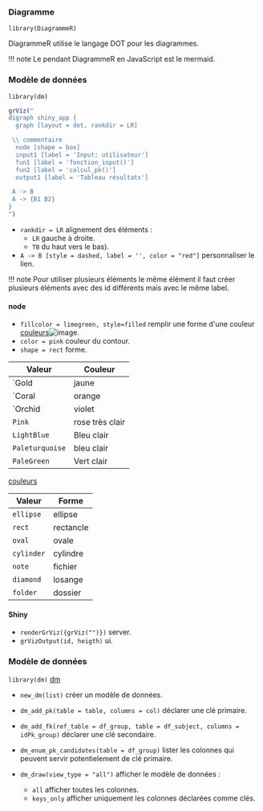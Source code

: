 
### Diagramme

`library(DiagrammeR)`

DiagrammeR utilise le langage DOT pour les diagrammes.

!!! note
  Le pendant DiagrammeR en JavaScript est le mermaid.

### Modèle de données

`library(dm)`

``` R
grViz("
digraph shiny_app {
  graph [layout = dot, rankdir = LR]

 \\ commentaire
  node [shape = box]
  input1 [label = 'Input: utilisateur']
  fun1 [label = 'fonction_input()']
  fun2 [label = 'calcul_pk()']
  output1 [label = 'Tableau résultats']

 A -> B 
 A -> {B1 B2}
}
")
```

- `rankdir = LR` alignement des éléments :
	- `LR` gauche à droite.
	- `TB` du haut vers le bas).
- `A -> B [style = dashed, label = '', color = "red"]` personnaliser le lien.

!!! note
	Pour utiliser plusieurs éléments le même élément il faut créer plusieurs éléments avec des id différents mais avec le même label.

#### node 

- `fillcolor = limegreen, style=filled` remplir une forme d'une couleur [couleurs](https://rich-iannone.github.io/DiagrammeR/articles/graphviz-mermaid.html?q=color#colors)![image](https://github.com/user-attachments/assets/d3d46c00-e34f-4a3f-8b1d-0b4a74b290ee).
- `color = pink` couleur du contour.
- `shape = rect` forme.

| Valeur | Couleur |
|---|---|
| `Gold | jaune |
| `Coral | orange |
| `Orchid | violet |
| `Pink` | rose très clair |
| `LightBlue` | Bleu clair |
| `Paleturquoise` | bleu clair |
| `PaleGreen` | Vert clair |

[couleurs](https://rich-iannone.github.io/DiagrammeR/articles/graphviz-mermaid.html?q=color#colors)
  
| Valeur | Forme |
|---|---|
| `ellipse` | ellipse 
| `rect` | rectancle |
| `oval` | ovale |
| `cylinder`  | cylindre |
| `note`  | fichier |
| `diamond` | losange |
| `folder` | dossier |

#### Shiny

- `renderGrViz({grViz("")})` server.
- `grVizOutput(id, heigth)` ui.

### Modèle de données

`library(dm)` [dm](https://dm.cynkra.com/)

- `new_dm(list)` créer un modèle de données.
- `dm_add_pk(table = table, columns = col)` déclarer une clé primaire.
- `dm_add_fk(ref_table = df_group, table = df_subject, columns = idPk_group)` déclarer une clé secondaire. 
- `dm_enum_pk_candidates(table = df_group)` lister les colonnes qui peuvent servir potentielement de clé primaire.
- `dm_draw(view_type = "all")` afficher le modèle de données :

	- `all` afficher toutes les colonnes.
	- `keys_only` afficher uniquement les colonnes déclarées comme clés.
